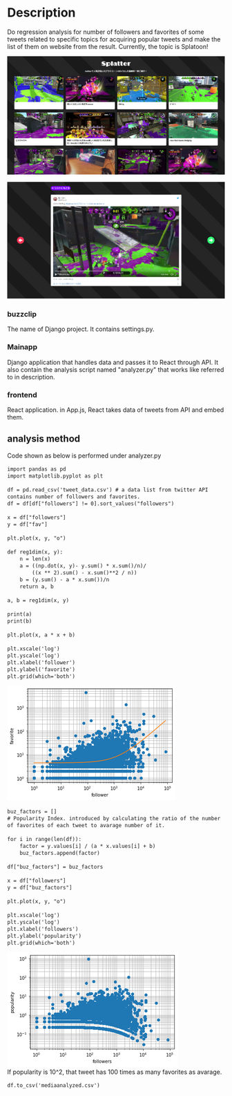 # Description
Do regression analysis for number of followers and favorites of some tweets related to specific topics for acquiring popular tweets and make the list of them on website from the result.
Currently, the topic is Splatoon!

![list](preview/list.png)

![list](preview/detail.png)

### buzzclip
The name of Django project. It contains settings.py.

### Mainapp
Django application that handles data and passes it to React through API.
It also contain the analysis script named "analyzer.py" that works like referred to in description.

### frontend
React application. in App.js, React takes data of tweets from API and embed them.

## analysis method
Code shown as below is performed under analyzer.py 
~~~
import pandas as pd
import matplotlib.pyplot as plt

df = pd.read_csv('tweet_data.csv') # a data list from twitter API contains number of followers and favorites.
df = df[df["followers"] != 0].sort_values("followers")

x = df["followers"]
y = df["fav"]

plt.plot(x, y, "o")

def reg1dim(x, y):
    n = len(x)
    a = ((np.dot(x, y)- y.sum() * x.sum()/n)/
        ((x ** 2).sum() - x.sum()**2 / n))
    b = (y.sum() - a * x.sum())/n
    return a, b

a, b = reg1dim(x, y)

print(a)
print(b)

plt.plot(x, a * x + b)

plt.xscale('log')
plt.yscale('log')
plt.xlabel('follower')
plt.ylabel('favorite')
plt.grid(which='both')
~~~
![follower-favorite](preview/followers-fav.png)
~~~
buz_factors = [] 
# Popularity Index. introduced by calculating the ratio of the number of favorites of each tweet to avarage number of it.

for i in range(len(df)):
    factor = y.values[i] / (a * x.values[i] + b)
    buz_factors.append(factor)

df["buz_factors"] = buz_factors

x = df["followers"]
y = df["buz_factors"]

plt.plot(x, y, "o")

plt.xscale('log')
plt.yscale('log')
plt.xlabel('followers')
plt.ylabel('popularity')
plt.grid(which='both')
~~~
![follower-popularity](preview/followers-popularity.png)  
If popularity is 10^2, that tweet has 100 times as many favorites as avarage. 
~~~
df.to_csv('mediaanalyzed.csv')
~~~
